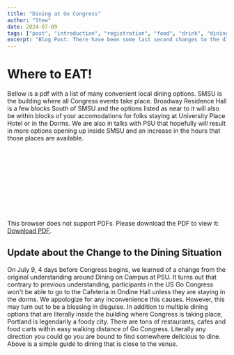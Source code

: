 ```yaml
---
title: "Dining at Go Congress"
author: "Stew"
date: 2024-07-09
tags: ["post", "introduction", "registration", "food", "drink", "dining"]
excerpt: "Blog Post: There have been some last second changes to the dining situation.  We have lost one option, but from its ashes rise a bunch of new dining options.  There are tons of places to eat within blocks of Go Congress, here's some of our recommendations!"
---
```


# Where to EAT!

Bellow is a pdf with a list of many convenient local dining options.  SMSU is the building where all Congress events take place.  Broadway Residence Hall is a few blocks South of SMSU and the options listed as near to it will also be within blocks of your accomodations for folks staying at University Place Hotel or in the Dorms.  We are also in talks with PSU that hopefully will result in more options opening up inside SMSU and an increase in the hours that those places are available.

<object data="http://gocongress.org/SMSUFoodGuide.pdf" type="application/pdf" width="500px" height="700px">
    <embed src="http://gocongress.org/SMSUFoodGuide.pdf">
        <p>This browser does not support PDFs. Please download the PDF to view it: <a href="http://gocongress.org/SMSUFoodGuide.pdf">Download PDF</a>.</p>
    </embed>
</object>

## Update about the Change to the Dining Situation 

On July 9, 4 days before Congress begins, we learned of a change from the original understanding around Dining on Campus at PSU.  It turns out that contrary to previous understanding, participants in the US Go Congress won't be able to go to the Cafeteria in Ondine Hall unless they are staying in the dorms.  We appologize for any inconvenience this causes.  However, this may turn out to be a blessing in disguise.  In addition to multiple dining options that are literally inside the building where Congress is taking place, Portland is legendarily a foody city.  There are tons of restaurants, cafes and food carts within easy walking distance of Go Congress.  Literally any direction you could go you are bound to find somewhere delicious to dine.  Above is a simple guide to dining that is close to the venue.
